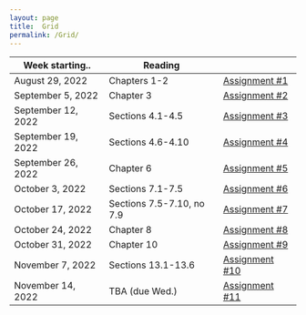 ```yaml
---
layout: page
title:  Grid
permalink: /Grid/
---
```


|Week starting..   | Reading | |
|------------------|-------------------------------------------------------------------------------------------------------------------------------|---------------------------|
| August 29, 2022 | Chapters 1-2 | [Assignment #1](/PhysH308/assignments/wk1) |
| September 5, 2022 | Chapter 3 |  [Assignment #2](/PhysH308/assignments/wk2) | 
| September 12, 2022 | Sections 4.1-4.5 |  [Assignment #3](/PhysH308/assignments/wk3) | 
| September 19, 2022 | Sections 4.6-4.10 | [Assignment #4](/PhysH308/assignments/wk4) |
| September 26, 2022 | Chapter 6 | [Assignment #5](/PhysH308/assignments/wk5) |
| October 3, 2022 | Sections 7.1-7.5 | [Assignment #6](/PhysH308/assignments/wk6) |
| October 17, 2022 | Sections 7.5-7.10, no 7.9 | [Assignment #7](/PhysH308/assignments/wk7) |
| October 24, 2022 | Chapter 8 | [Assignment #8](/PhysH308/assignments/wk8) |
| October 31, 2022 | Chapter 10 | [Assignment #9](/PhysH308/assignments/wk9) |
| November 7, 2022 | Sections 13.1-13.6 | [Assignment #10](/PhysH308/assignments/wk10) |
| November 14, 2022 | TBA (due Wed.) | [Assignment #11](/PhysH308/assignments/wk11) |

